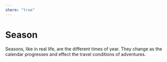 ```yaml
---
share: "true"
---
```


# Season    
    
Seasons, like in real life, are the different times of year. They change as the calendar progresses and effect the travel conditions of adventures.